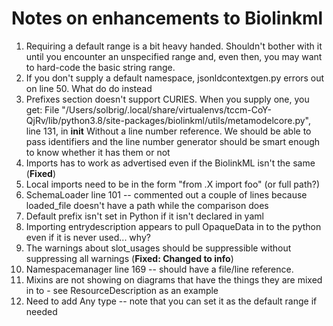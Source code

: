 # Notes on enhancements to Biolinkml
1) Requiring a default range is a bit heavy handed.  Shouldn't bother with it until you encounter an unspecified
range and, even then, you may want to hard-code the basic string range.
2) If you don't supply a default namespace, jsonldcontextgen.py errors out on line 50.  What do do instead
3) Prefixes section doesn't support CURIES. When you supply one, you get:
  File "/Users/solbrig/.local/share/virtualenvs/tccm-CoY-QjRv/lib/python3.8/site-packages/biolinkml/utils/metamodelcore.py", line 131, in __init__
Without a line number reference.  We should be able to pass identifiers and the line number generator should be
smart enough to know whether it has them or not
4) Imports has to work as advertised even if the BiolinkML isn't the same (**Fixed**)
5) Local imports need to be in the form "from .X import foo" (or full path?)
6) SchemaLoader line 101 -- commented out a couple of lines because loaded_file doesn't have a path while the
comparison does
7) Default prefix isn't set in Python if it isn't declared in yaml
8) Importing entrydescription appears to pull OpaqueData in to the python even if it is never used... why?
9) The warnings about slot_usages should be suppressible without suppressing all warnings (**Fixed: Changed to info**)
10) Namespacemanager line 169 -- should have a file/line reference.
11) Mixins are not showing on diagrams that have the things they are mixed in to - see ResourceDescription as an example
12) Need to add Any type -- note that you can set it as the default range if needed
